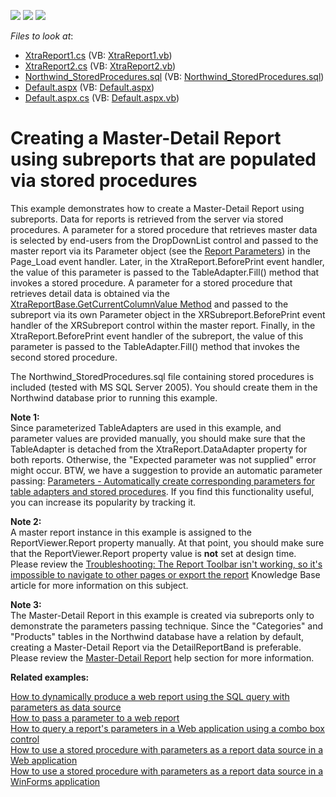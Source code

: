 <!-- default badges list -->
![](https://img.shields.io/endpoint?url=https://codecentral.devexpress.com/api/v1/VersionRange/128597940/13.1.4%2B)
[![](https://img.shields.io/badge/Open_in_DevExpress_Support_Center-FF7200?style=flat-square&logo=DevExpress&logoColor=white)](https://supportcenter.devexpress.com/ticket/details/E2656)
[![](https://img.shields.io/badge/📖_How_to_use_DevExpress_Examples-e9f6fc?style=flat-square)](https://docs.devexpress.com/GeneralInformation/403183)
<!-- default badges end -->
<!-- default file list -->
*Files to look at*:

* [XtraReport1.cs](./CS/WebSite/App_Code/XtraReport1.cs) (VB: [XtraReport1.vb](./VB/WebSite/App_Code/XtraReport1.vb))
* [XtraReport2.cs](./CS/WebSite/App_Code/XtraReport2.cs) (VB: [XtraReport2.vb](./VB/WebSite/App_Code/XtraReport2.vb))
* [Northwind_StoredProcedures.sql](./CS/WebSite/App_Data/Northwind_StoredProcedures.sql) (VB: [Northwind_StoredProcedures.sql](./VB/WebSite/App_Data/Northwind_StoredProcedures.sql))
* [Default.aspx](./CS/WebSite/Default.aspx) (VB: [Default.aspx](./VB/WebSite/Default.aspx))
* [Default.aspx.cs](./CS/WebSite/Default.aspx.cs) (VB: [Default.aspx.vb](./VB/WebSite/Default.aspx.vb))
<!-- default file list end -->
# Creating a Master-Detail Report using subreports that are populated via stored procedures


<p>This example demonstrates how to create a Master-Detail Report using subreports. Data for reports is retrieved from the server via stored procedures. A parameter for a stored procedure that retrieves master data is selected by end-users from the DropDownList control and passed to the master report via its Parameter object (see the <a href="http://documentation.devexpress.com/#XtraReports/CustomDocument4812"><u>Report Parameters</u></a>) in the Page_Load event handler. Later, in the XtraReport.BeforePrint event handler, the value of this parameter is passed to the TableAdapter.Fill() method that invokes a stored procedure. A parameter for a stored procedure that retrieves detail data is obtained via the <a href="http://documentation.devexpress.com/#XtraReports/DevExpressXtraReportsUIXtraReportBase_GetCurrentColumnValuetopic"><u>XtraReportBase.GetCurrentColumnValue Method</u></a> and passed to the subreport via its own Parameter object in the XRSubreport.BeforePrint event handler of the XRSubreport control within the master report. Finally, in the XtraReport.BeforePrint event handler of the subreport, the value of this parameter is passed to the TableAdapter.Fill() method that invokes the second stored procedure.</p><p>The Northwind_StoredProcedures.sql file containing stored procedures is included (tested with MS SQL Server 2005). You should create them in the Northwind database prior to running this example.</p><p><strong>Note 1:</strong><br />
Since parameterized TableAdapters are used in this example, and parameter values are provided manually, you should make sure that the TableAdapter is detached from the XtraReport.DataAdapter property for both reports. Otherwise, the "Expected parameter was not supplied" error might occur. BTW, we have a suggestion to provide an automatic parameter passing: <a href="https://www.devexpress.com/Support/Center/p/S33371">Parameters - Automatically create corresponding parameters for table adapters and stored procedures</a>. If you find this functionality useful, you can increase its popularity by tracking it.</p><p><strong>Note 2:</strong><br />
A master report instance in this example is assigned to the ReportViewer.Report property manually. At that point, you should make sure that the ReportViewer.Report property value is <strong>not</strong> set at design time. Please review the <a href="https://www.devexpress.com/Support/Center/p/K18179">Troubleshooting: The Report Toolbar isn't working, so it's impossible to navigate to other pages or export the report</a> Knowledge Base article for more information on this subject.</p><p><strong>Note 3:</strong><br />
The Master-Detail Report in this example is created via subreports only to demonstrate the parameters passing technique. Since the "Categories" and "Products" tables in the Northwind database have a relation by default, creating a Master-Detail Report via the DetailReportBand is preferable. Please review the <a href="http://documentation.devexpress.com/#XtraReports/CustomDocument1466"><u>Master-Detail Report</u></a> help section for more information.</p><p><strong>Related examples:</strong></p><p><a href="https://www.devexpress.com/Support/Center/p/E889">How to dynamically produce a web report using the SQL query with parameters as data source</a><br />
<a href="https://www.devexpress.com/Support/Center/p/E509">How to pass a parameter to a web report</a><br />
<a href="https://www.devexpress.com/Support/Center/p/E488">How to query a report's parameters in a Web application using a combo box control</a><br />
<a href="https://www.devexpress.com/Support/Center/p/E999">How to use a stored procedure with parameters as a report data source in a Web application</a><br />
<a href="https://www.devexpress.com/Support/Center/p/E1740">How to use a stored procedure with parameters as a report data source in a WinForms application </a></p>

<br/>



